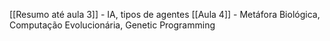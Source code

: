 [[Resumo até aula 3]] - IA, tipos de agentes
[[Aula 4]] - Metáfora Biológica, Computação Evolucionária, Genetic Programming
